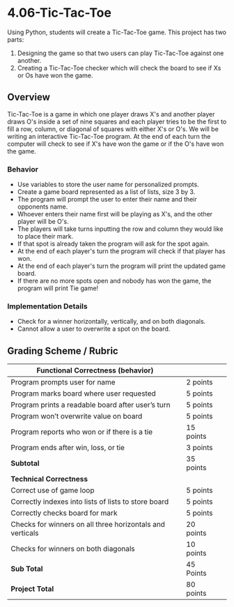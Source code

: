 # 4.06-Tic-Tac-Toe

Using Python, students will create a Tic-Tac-Toe game. This project has two parts:
1. Designing the game so that two users can play Tic-Tac-Toe against one another.
2. Creating a Tic-Tac-Toe checker which will check the board to see if Xs or Os have won the game.

## Overview

Tic-Tac-Toe is a game in which one player draws X's and another player draws O's inside a set of nine squares and each player tries to be the first to fill a row, column, or diagonal of squares with either X's or O's. We will be writing an interactive Tic-Tac-Toe program. At the end of each turn the computer will check to see if X's have won the game or if the O's have won the game.

### Behavior

* Use variables to store the user name for personalized prompts.
* Create a game board represented as a list of lists, size 3 by 3. 
* The program will prompt the user to enter their name and their opponents name.
* Whoever enters their name first will be playing as X's, and the other player will be O's.
* The players will take turns inputting the row and column they would like to place their mark.
* If that spot is already taken the program will ask for the spot again.
* At the end of each player's turn the program will check if that player has won.
* At the end of each player's turn the program will print the updated game board.
* If there are no more spots open and nobody has won the game, the program will print Tie game!

### Implementation Details

* Check for a winner horizontally, vertically, and on both diagonals.
* Cannot allow a user to overwrite a spot on the board.

## Grading Scheme / Rubric

| <strong> Functional Correctness (behavior) </strong>      |           |       |
|-----------------------------------------------------------|-----------|-------|
| Program prompts user for name                             | 2 points  |       |
| Program marks board where user requested                  | 5 points  |       |
| Program prints a readable board after user’s turn         | 5 points  |       |
| Program won’t overwrite value on board                    | 5 points  |       |
| Program reports who won or if there is a tie              | 15 points |       |
| Program ends after win, loss, or tie                      | 3 points  |       |
| <strong> Subtotal </strong>                               | 35 points |       |
| <strong> Technical Correctness </strong>                  |           |       |
| Correct use of game loop                                  | 5 points  |       |
| Correctly indexes into lists of lists to store board      | 5 points  |       |
| Correctly checks board for mark                           | 5 points  |       |
| Checks for winners on all three horizontals and verticals | 20 points |       |
| Checks for winners on both diagonals                      | 10 points |       |
|  <strong> Sub Total </strong>                             | 45 Points |       |
|  <strong> Project Total </strong>                         | 80 points |       |

